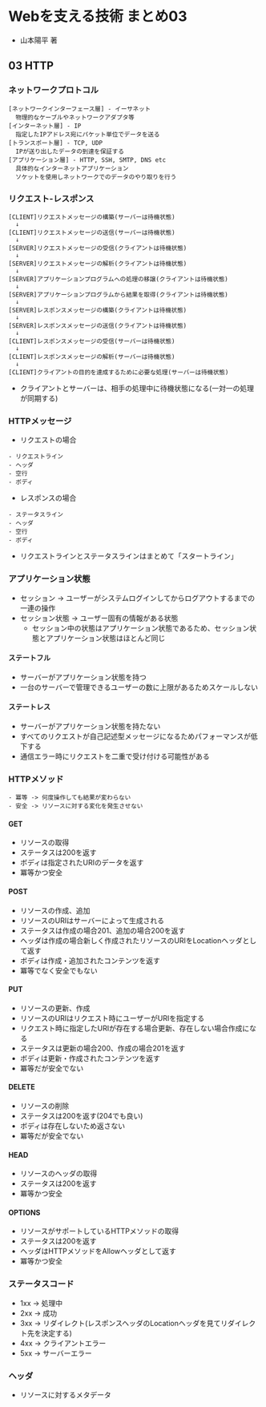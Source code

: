 # Webを支える技術 まとめ03
- 山本陽平 著

## 03 HTTP
### ネットワークプロトコル
```
[ネットワークインターフェース層] - イーサネット
  物理的なケーブルやネットワークアダプタ等
[インターネット層] - IP
  指定したIPアドレス宛にパケット単位でデータを送る
[トランスポート層] - TCP, UDP
  IPが送り出したデータの到達を保証する
[アプリケーション層] - HTTP, SSH, SMTP, DNS etc
  具体的なインターネットアプリケーション
  ソケットを使用しネットワークでのデータのやり取りを行う
```

### リクエスト-レスポンス
```
[CLIENT]リクエストメッセージの構築(サーバーは待機状態)
  ↓
[CLIENT]リクエストメッセージの送信(サーバーは待機状態)
  ↓
[SERVER]リクエストメッセージの受信(クライアントは待機状態)
  ↓
[SERVER]リクエストメッセージの解析(クライアントは待機状態)
  ↓
[SERVER]アプリケーションプログラムへの処理の移譲(クライアントは待機状態)
  ↓
[SERVER]アプリケーションプログラムから結果を取得(クライアントは待機状態)
  ↓
[SERVER]レスポンスメッセージの構築(クライアントは待機状態)
  ↓
[SERVER]レスポンスメッセージの送信(クライアントは待機状態)
  ↓
[CLIENT]レスポンスメッセージの受信(サーバーは待機状態)
  ↓
[CLIENT]レスポンスメッセージの解析(サーバーは待機状態)
  ↓
[CLIENT]クライアントの目的を達成するために必要な処理(サーバーは待機状態)
```
- クライアントとサーバーは、相手の処理中に待機状態になる(一対一の処理が同期する)

### HTTPメッセージ
-  リクエストの場合
```
- リクエストライン
- ヘッダ
- 空行
- ボディ
```
- レスポンスの場合
```
- ステータスライン
- ヘッダ
- 空行
- ボディ
```
- リクエストラインとステータスラインはまとめて「スタートライン」

### アプリケーション状態
- セッション -> ユーザーがシステムログインしてからログアウトするまでの一連の操作
- セッション状態 -> ユーザー固有の情報がある状態
  - セッション中の状態はアプリケーション状態であるため、セッション状態とアプリケーション状態はほとんど同じ

#### ステートフル
- サーバーがアプリケーション状態を持つ
- 一台のサーバーで管理できるユーザーの数に上限があるためスケールしない

#### ステートレス
- サーバーがアプリケーション状態を持たない
- すべてのリクエストが自己記述型メッセージになるためパフォーマンスが低下する
- 通信エラー時にリクエストを二重で受け付ける可能性がある

### HTTPメソッド
```
- 冪等 -> 何度操作しても結果が変わらない
- 安全 -> リソースに対する変化を発生させない
```

#### GET
- リソースの取得
- ステータスは200を返す
- ボディは指定されたURIのデータを返す
- 冪等かつ安全

#### POST
- リソースの作成、追加
- リソースのURIはサーバーによって生成される
- ステータスは作成の場合201、追加の場合200を返す
- ヘッダは作成の場合新しく作成されたリソースのURIをLocationヘッダとして返す
- ボディは作成・追加されたコンテンツを返す
- 冪等でなく安全でもない

#### PUT
- リソースの更新、作成
- リソースのURIはリクエスト時にユーザーがURIを指定する
- リクエスト時に指定したURIが存在する場合更新、存在しない場合作成になる
- ステータスは更新の場合200、作成の場合201を返す
- ボディは更新・作成されたコンテンツを返す
- 冪等だが安全でない

#### DELETE
- リソースの削除
- ステータスは200を返す(204でも良い)
- ボディは存在しないため返さない
- 冪等だが安全でない

#### HEAD
- リソースのヘッダの取得
- ステータスは200を返す
- 冪等かつ安全

#### OPTIONS
- リソースがサポートしているHTTPメソッドの取得
- ステータスは200を返す
- ヘッダはHTTPメソッドをAllowヘッダとして返す
- 冪等かつ安全

### ステータスコード
- 1xx -> 処理中
- 2xx -> 成功
- 3xx -> リダイレクト(レスポンスヘッダのLocationヘッダを見てリダイレクト先を決定する)
- 4xx -> クライアントエラー
- 5xx -> サーバーエラー

### ヘッダ
- リソースに対するメタデータ
